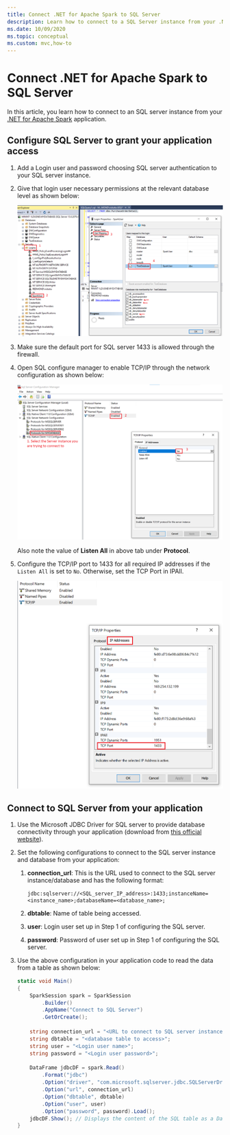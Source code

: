 ```yaml
---
title: Connect .NET for Apache Spark to SQL Server
description: Learn how to connect to a SQL Server instance from your .NET for Apache Spark application.
ms.date: 10/09/2020
ms.topic: conceptual
ms.custom: mvc,how-to
---
```


# Connect .NET for Apache Spark to SQL Server

In this article, you learn how to connect to an SQL server instance from your [.NET for Apache Spark](https://github.com/dotnet/spark) application.

## Configure SQL Server to grant your application access

1. Add a Login user and password choosing SQL server authentication to your SQL server instance.
2. Give that login user necessary permissions at the relevant database level as shown below:

    ![SQL server permissions](./media/connect-external-sources/SqlServerAuth.png)

3. Make sure the default port for SQL server 1433 is allowed through the firewall.
4. Open SQL configure manager to enable TCP/IP through the network configuration as shown below:

    ![SQL server TCP/IP enable](./media/connect-external-sources/SqlServerTCPIP.png)

    Also note the value of **Listen All** in above tab under **Protocol**.

5. Configure the TCP/IP port to 1433 for all required IP addresses if the `Listen All` is set to `No`. Otherwise, set the TCP Port in IPAll.

    ![SQL server TCP/IP port](./media/connect-external-sources/SQLServerTCPIIPPort.png)

## Connect to SQL Server from your application

1. Use the Microsoft JDBC Driver for SQL server to provide database connectivity through your application (download from [this official website](https://docs.microsoft.com/en-us/sql/connect/jdbc/download-microsoft-jdbc-driver-for-sql-server?view=sql-server-ver15)).
2. Set the following configurations to connect to the SQL server instance and database from your application:
    1. **connection_url**: This is the URL used to connect to the SQL server instance/database and has the following format:

        ```
        jdbc:sqlserver://<SQL_server_IP_address>:1433;instanceName=<instance_name>;databaseName=<database_name>;
        ```

    2. **dbtable**: Name of table being accessed.
    3. **user**: Login user set up in Step 1 of configuring the SQL server.
    4. **password**: Password of user set up in Step 1 of configuring the SQL server.
3. Use the above configuration in your application code to read the data from a table as shown below:

    ```csharp
    static void Main()
    {
        SparkSession spark = SparkSession
            .Builder()
            .AppName("Connect to SQL Server")
            .GetOrCreate();

        string connection_url = "<URL to connect to SQL server instance>";
        string dbtable = "<database table to access>";
        string user = "<Login user name>";
        string password = "<Login user password>";

        DataFrame jdbcDF = spark.Read()
            .Format("jdbc")
            .Option("driver", "com.microsoft.sqlserver.jdbc.SQLServerDriver")
            .Option("url", connection_url)
            .Option("dbtable", dbtable)
            .Option("user", user)
            .Option("password", password).Load();
        jdbcDF.Show(); // Displays the content of the SQL table as a DataFrame
    }
    ```
